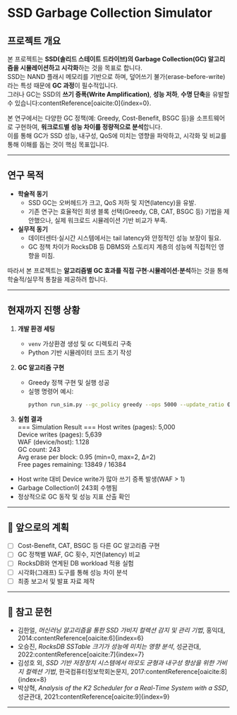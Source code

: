 # SSD Garbage Collection Simulator

## 프로젝트 개요
본 프로젝트는 **SSD(솔리드 스테이트 드라이브)의 Garbage Collection(GC) 알고리즘을 시뮬레이션하고 시각화**하는 것을 목표로 합니다.  
SSD는 NAND 플래시 메모리를 기반으로 하며, 덮어쓰기 불가(erase-before-write)라는 특성 때문에 **GC 과정**이 필수적입니다.  
그러나 GC는 SSD의 **쓰기 증폭(Write Amplification)**, **성능 저하**, **수명 단축**을 유발할 수 있습니다:contentReference[oaicite:0]{index=0}.  

본 연구에서는 다양한 GC 정책(예: Greedy, Cost-Benefit, BSGC 등)을 소프트웨어로 구현하여, **워크로드별 성능 차이를 정량적으로 분석**합니다.  
이를 통해 GC가 SSD 성능, 내구성, QoS에 미치는 영향을 파악하고, 시각화 및 비교를 통해 이해를 돕는 것이 핵심 목표입니다.

---

## 연구 목적
- **학술적 동기**  
  - SSD GC는 오버헤드가 크고, QoS 저하 및 지연(latency)을 유발.
  - 기존 연구는 효율적인 희생 블록 선택(Greedy, CB, CAT, BSGC 등) 기법을 제안했으나, 실제 워크로드 시뮬레이션 기반 비교가 부족.
- **실무적 동기**  
  - 데이터센터·실시간 시스템에서는 tail latency와 안정적인 성능 보장이 필요.
  - GC 정책 차이가 RocksDB 등 DBMS와 스토리지 계층의 성능에 직접적인 영향을 미침.

따라서 본 프로젝트는 **알고리즘별 GC 효과를 직접 구현·시뮬레이션·분석**하는 것을 통해 학술적/실무적 통찰을 제공하려 합니다.

---

## 현재까지 진행 상황
1. **개발 환경 세팅**
   - `venv` 가상환경 생성 및 `GC` 디렉토리 구축
   - Python 기반 시뮬레이터 코드 초기 작성

2. **GC 알고리즘 구현**
   - Greedy 정책 구현 및 실행 성공
   - 실행 명령어 예시:
     ```bash
     python run_sim.py --gc_policy greedy --ops 5000 --update_ratio 0.8
     ```

3. **실험 결과**  
=== Simulation Result ===
Host writes (pages):   5,000  
Device writes (pages): 5,639  
WAF (device/host):     1.128  
GC count:              243  
Avg erase per block:   0.95 (min=0, max=2, Δ=2)  
Free pages remaining:  13849 / 16384    
- Host write 대비 Device write가 많아 쓰기 증폭 발생(WAF > 1)
- Garbage Collection이 243회 수행됨    
- 정상적으로 GC 동작 및 성능 지표 산출 확인    

---

## 📅 앞으로의 계획
- [ ] Cost-Benefit, CAT, BSGC 등 다른 GC 알고리즘 구현
- [ ] GC 정책별 WAF, GC 횟수, 지연(latency) 비교
- [ ] RocksDB와 연계된 DB workload 적용 실험
- [ ] 시각화(그래프) 도구를 통해 성능 차이 분석
- [ ] 최종 보고서 및 발표 자료 제작

---

## 📖 참고 문헌
- 김한얼, *머신러닝 알고리즘을 통한 SSD 가비지 컬렉션 감지 및 관리 기법*, 홍익대, 2014:contentReference[oaicite:6]{index=6}  
- 오승진, *RocksDB SSTable 크기가 성능에 미치는 영향 분석*, 성균관대, 2022:contentReference[oaicite:7]{index=7}  
- 김성호 외, *SSD 기반 저장장치 시스템에서 마모도 균형과 내구성 향상을 위한 가비지 컬렉션 기법*, 한국컴퓨터정보학회논문지, 2017:contentReference[oaicite:8]{index=8}  
- 박상혁, *Analysis of the K2 Scheduler for a Real-Time System with a SSD*, 성균관대, 2021:contentReference[oaicite:9]{index=9}

---

